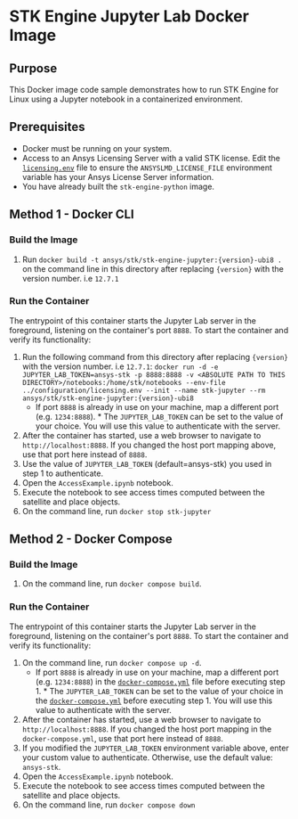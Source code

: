 # STK Engine Jupyter Lab Docker Image

## Purpose

This Docker image code sample demonstrates how to run STK Engine for Linux using a Jupyter notebook in a containerized environment.

## Prerequisites

* Docker must be running on your system.
* Access to an Ansys Licensing Server with a valid STK license.  Edit the [`licensing.env`](../configuration/licensing.env) file to ensure the `ANSYSLMD_LICENSE_FILE` environment variable has your Ansys License Server information.
* You have already built the `stk-engine-python` image.

## Method 1 - Docker CLI

### Build the Image

1. Run `docker build -t ansys/stk/stk-engine-jupyter:{version}-ubi8 .` on the command line in this directory after replacing `{version}` with the version number. i.e `12.7.1`

### Run the Container

The entrypoint of this container starts the Jupyter Lab server in the foreground, listening on the container's port `8888`. To start the container and verify its functionality:

1. Run the following command from this directory after replacing `{version}` with the version number. i.e `12.7.1`:
`docker run -d -e JUPYTER_LAB_TOKEN=ansys-stk -p 8888:8888 -v <ABSOLUTE PATH TO THIS DIRECTORY>/notebooks:/home/stk/notebooks --env-file ../configuration/licensing.env --init --name stk-jupyter --rm ansys/stk/stk-engine-jupyter:{version}-ubi8`
    * If port `8888` is already in use on your machine, map a different port (e.g. `1234:8888`).     * The `JUPYTER_LAB_TOKEN` can be set to the value of your choice. You will use this value to authenticate with the server.
2. After the container has started, use a web browser to navigate to `http://localhost:8888`. If you changed the host port mapping above, use that port here instead of `8888`.
3. Use the value of `JUPYTER_LAB_TOKEN` (default=ansys-stk) you used in step 1 to authenticate.
4. Open the `AccessExample.ipynb` notebook.
5. Execute the notebook to see access times computed between the satellite and place objects.
6. On the command line, run `docker stop stk-jupyter`

## Method 2 - Docker Compose

### Build the Image

1. On the command line, run `docker compose build`.

### Run the Container

The entrypoint of this container starts the Jupyter Lab server in the foreground, listening on the container's port `8888`. To start the container and verify its functionality:

1. On the command line, run `docker compose up -d`.
    * If port `8888` is already in use on your machine, map a different port (e.g. `1234:8888`) in     the [`docker-compose.yml`](./docker-compose.yml) file before executing step 1. * The `JUPYTER_LAB_TOKEN` can be set to the value of your choice in the [`docker-compose.yml`](./docker-compose.yml)
    before executing step 1.  You will use this value to authenticate with the server.
2. After the container has started, use a web browser to navigate to `http://localhost:8888`. If you changed the host port mapping in the `docker-compose.yml`, use that port here instead of `8888`.
3. If you modified the `JUPYTER_LAB_TOKEN` environment variable above, enter your custom value to authenticate. Otherwise, use the default value: `ansys-stk`.
4. Open the `AccessExample.ipynb` notebook.
5. Execute the notebook to see access times computed between the satellite and place objects.
6. On the command line, run `docker compose down`

